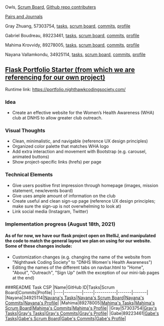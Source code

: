Owls, [Scrum Board](https://github.com/wangzi190/flask_portfolio/projects/1), [Github repo contributers](https://github.com/wangzi190/flask_portfolio/graphs/contributors)

[Pairs and Journals]()

Gray Zhuang, 57303754, [tasks](https://github.com/wangzi190/flask_portfolio/projects/1?card_filter_query=assignee%3Awangzi190), [scrum board](https://github.com/wangzi190/flask_portfolio/projects/1?card_filter_query=author%3Awangzi190), [commits](https://github.com/wangzi190/flask_portfolio/commits?author=wangzi190), [profile](https://github.com/wangzi190)

Gabriel Boudreau, 89223461, [tasks](https://github.com/wangzi190/flask_portfolio/projects/1?card_filter_query=assignee%3A+gabrielboudreau), [scrum board](https://github.com/wangzi190/flask_portfolio/projects/1?card_filter_query=author%3A+gabrielboudreau), [commits](https://github.com/wangzi190/flask_portfolio/commits?author=GabrielBoudreau), [profile](https://github.com/Gabrielboudreau)

Mahima Krovvidy, 89278005, [tasks](https://github.com/wangzi190/flask_portfolio/projects/1?card_filter_query=assignee%3Amahimak19), [scrum board](https://github.com/wangzi190/flask_portfolio/projects/1?card_filter_query=author%3Amahimak19), [commits](https://github.com/wangzi190/flask_portfolio/commits?author=mahimak19), [profile](https://github.com/mahimak19)

Nayana Vallamkondu, 34925114, [tasks](https://github.com/wangzi190/flask_portfolio/projects/1?card_filter_query=assignee%3Anayanav), [scrum board](https://github.com/wangzi190/flask_portfolio/projects/1?card_filter_query=author%3Anayanav), [commits](https://github.com/wangzi190/flask_portfolio/commits?author=Nayanav), [profile](https://github.com/Nayanav)

## [Flask Portfolio Starter (from which we are referencing for our own project)](https://nighthawkcodingsociety.com/projectsearch/details/Flask%20Portfolio%20Starter)
Runtime link: https://portfolio.nighthawkcodingsociety.com/

### Idea
* Create an effective website for the Women’s Health Awareness (WHA) club at DNHS to allow greater club outreach.

### Visual Thoughts
* Clean, minimalistic, and navigable (reference UX design principles)
* Organized color palette that matches WHA logo
* Add extra interaction and movement with Bootstrap (e.g. carousel, animated buttons)
* Show project-specific links (hrefs) per page

### Technical Elements
* Give users positive first impression through homepage (images, mission statement, new/events board)
* Give uses ample amount of information on the club
* Create useful and clean sign-up page (reference UX design principles; make sure the sign-up is not overwhelming to look at)
* Link social media (Instagram, Twitter)

### Implementation progress (August 18th, 2021)
#### As of for now, we have our flask project open on IltelliJ, and manipulated the code to match the general layout we plan on using for our website. Some of these changes include:
* Customization changes (e.g. changing the name of the website from "Nighthawk Coding Society" to "DNHS Women's Health Awareness")
* Editing the names of the different tabs on navbar.html to "Home", "About", "Outreach", "Sign Up" (with the exception of our mini-lab pages at the end)

###README Task CSP 
|Name|GitHub ID|Tasks|Scrum Board|Commits|Profile|
|----|---------|-----|-----------|-------|-------|
|Nayana|34925114|[Nayana's Tasks](https://github.com/wangzi190/flask_portfolio/projects/1?card_filter_query=assignee%3Anayanav)|[Nayana's Scrum Board](https://github.com/wangzi190/flask_portfolio/projects/1?card_filter_query=author%3Anayanav)|[Nayana's Commits](https://github.com/wangzi190/flask_portfolio/commits?author=Nayanav)|[Nayana's Profile](https://github.com/Nayanav)|
|Mahima|89278005|[Mahima's Tasks](https://github.com/wangzi190/flask_portfolio/projects/1?card_filter_query=assignee%3Amahimak19)|[Mahima's Scrum Board](https://github.com/wangzi190/flask_portfolio/projects/1?card_filter_query=author%3Amahimak19)|[Mahima's Commits](https://github.com/wangzi190/flask_portfolio/commits?author=mahimak19)|[Mahima's Profile](https://github.com/mahimak19)|
|Gray|57303754|[Gray's Tasks](https://github.com/wangzi190/flask_portfolio/projects/1?card_filter_query=assignee%3Awangzi190)|[Gray's Tasks](https://github.com/wangzi190/flask_portfolio/projects/1?card_filter_query=author%3Awangzi190)|[Gray's Commits](https://github.com/wangzi190/flask_portfolio/commits?author=wangzi190)|[Gray's Profile](https://github.com/wangzi190)|
|Gabe|89223461|[Gabe's Tasks](https://github.com/wangzi190/flask_portfolio/projects/1?card_filter_query=assignee%3A+gabrielboudreau)|[Gabe's Scrum Board](https://github.com/wangzi190/flask_portfolio/projects/1?card_filter_query=author%3A+gabrielboudreau)|[Gabe's Commits](https://github.com/wangzi190/flask_portfolio/commits?author=GabrielBoudreau)|[Gabe's Profile](https://github.com/Gabrielboudreau)|